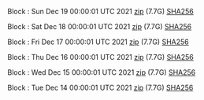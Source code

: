 Block [](https://insight.dash.org/insight/block/): Sun Dec 19 00:00:01 UTC 2021 [zip](https://dash-bootstrap.ams3.digitaloceanspaces.com/mainnet/2021-12-19/bootstrap.dat.zip) (7.7G) [SHA256](https://dash-bootstrap.ams3.digitaloceanspaces.com/mainnet/2021-12-19/sha256.txt)

Block [](https://insight.dash.org/insight/block/): Sat Dec 18 00:00:01 UTC 2021 [zip](https://dash-bootstrap.ams3.digitaloceanspaces.com/mainnet/2021-12-18/bootstrap.dat.zip) (7.7G) [SHA256](https://dash-bootstrap.ams3.digitaloceanspaces.com/mainnet/2021-12-18/sha256.txt)

Block [](https://insight.dash.org/insight/block/): Fri Dec 17 00:00:01 UTC 2021 [zip](https://dash-bootstrap.ams3.digitaloceanspaces.com/mainnet/2021-12-17/bootstrap.dat.zip) (7.7G) [SHA256](https://dash-bootstrap.ams3.digitaloceanspaces.com/mainnet/2021-12-17/sha256.txt)

Block [](https://insight.dash.org/insight/block/): Thu Dec 16 00:00:01 UTC 2021 [zip](https://dash-bootstrap.ams3.digitaloceanspaces.com/mainnet/2021-12-16/bootstrap.dat.zip) (7.7G) [SHA256](https://dash-bootstrap.ams3.digitaloceanspaces.com/mainnet/2021-12-16/sha256.txt)

Block [](https://insight.dash.org/insight/block/): Wed Dec 15 00:00:01 UTC 2021 [zip](https://dash-bootstrap.ams3.digitaloceanspaces.com/mainnet/2021-12-15/bootstrap.dat.zip) (7.7G) [SHA256](https://dash-bootstrap.ams3.digitaloceanspaces.com/mainnet/2021-12-15/sha256.txt)

Block [](https://insight.dash.org/insight/block/): Tue Dec 14 00:00:01 UTC 2021 [zip](https://dash-bootstrap.ams3.digitaloceanspaces.com/mainnet/2021-12-14/bootstrap.dat.zip) (7.7G) [SHA256](https://dash-bootstrap.ams3.digitaloceanspaces.com/mainnet/2021-12-14/sha256.txt)
